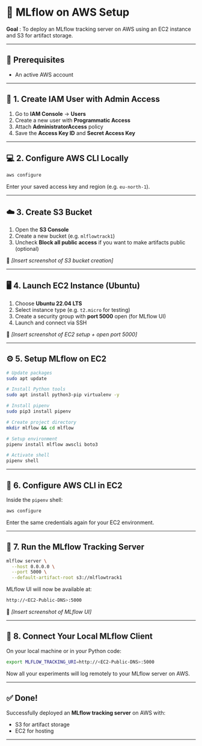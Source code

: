 

# 🚀 MLflow on AWS Setup 

**Goal** : To deploy an MLflow tracking server on AWS using an EC2 instance and S3 for artifact storage.

---

## 🧰 Prerequisites

* An active AWS account


---

## 🔐 1. Create IAM User with Admin Access

1. Go to **IAM Console** → **Users**
2. Create a new user with **Programmatic Access**
3. Attach **AdministratorAccess** policy
4. Save the **Access Key ID** and **Secret Access Key**


---

## 💻 2. Configure AWS CLI Locally

```bash
aws configure
```

Enter your saved access key and region (e.g. `eu-north-1`).

---

## ☁️ 3. Create S3 Bucket

1. Open the **S3 Console**
2. Create a new bucket (e.g. `mlflowtrack1`)
3. Uncheck **Block all public access** if you want to make artifacts public (optional)

📸 *\[Insert screenshot of S3 bucket creation]*

---

## 🖥️ 4. Launch EC2 Instance (Ubuntu)

1. Choose **Ubuntu 22.04 LTS**
2. Select instance type (e.g. `t2.micro` for testing)
3. Create a security group with **port 5000** open (for MLflow UI)
4. Launch and connect via SSH

📸 *\[Insert screenshot of EC2 setup + open port 5000]*

---

## ⚙️ 5. Setup MLflow on EC2

```bash
# Update packages
sudo apt update

# Install Python tools
sudo apt install python3-pip virtualenv -y

# Install pipenv
sudo pip3 install pipenv

# Create project directory
mkdir mlflow && cd mlflow

# Setup environment
pipenv install mlflow awscli boto3

# Activate shell
pipenv shell
```

---

## 🔐 6. Configure AWS CLI in EC2

Inside the `pipenv` shell:

```bash
aws configure
```

Enter the same credentials again for your EC2 environment.

---

## 🚀 7. Run the MLflow Tracking Server

```bash
mlflow server \
  --host 0.0.0.0 \
  --port 5000 \
  --default-artifact-root s3://mlflowtrack1
```

MLflow UI will now be available at:

```bash
http://<EC2-Public-DNS>:5000
```

📸 *\[Insert screenshot of MLflow UI]*

---

## 🔗 8. Connect Your Local MLflow Client

On your local machine or in your Python code:

```bash
export MLFLOW_TRACKING_URI=http://<EC2-Public-DNS>:5000
```

Now all your experiments will log remotely to your MLflow server on AWS.

---

## ✅ Done!

Successfully deployed an **MLflow tracking server** on AWS with:

* S3 for artifact storage
* EC2 for hosting

---


